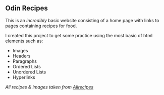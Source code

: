 Odin Recipes
------------

This is an *incredibly* basic website consisting of a home page with links to pages containing recipes for food.

I created this project to get some practice using the most basic of html elements such as: 

 - Images
 - Headers
 - Paragraphs
 - Ordered Lists
 - Unordered Lists 
 - Hyperlinks
 
 *All recipes & images taken from [Allrecipes](https://www.allrecipes.com/)*
